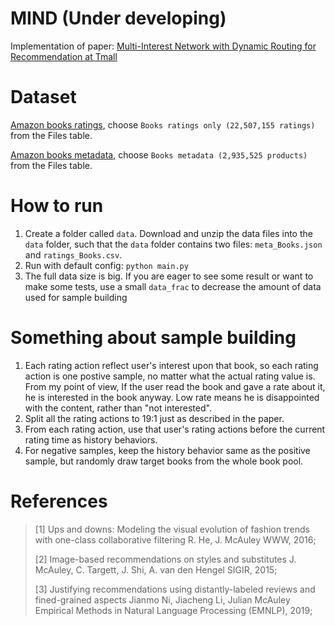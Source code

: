 # MIND (Under developing)
Implementation of paper: [Multi-Interest Network with Dynamic Routing for Recommendation at Tmall](https://arxiv.org/pdf/1904.08030.pdf)

# Dataset
[Amazon books ratings](http://jmcauley.ucsd.edu/data/amazon/), choose `Books ratings only (22,507,155 ratings)` from the Files table.

[Amazon books metadata](http://deepyeti.ucsd.edu/jianmo/amazon/index.html), choose `Books metadata (2,935,525 products)` from the Files table.

# How to run
1. Create a folder called `data`. Download and unzip the data files into the `data` folder, such that the `data` folder contains two files: `meta_Books.json` and `ratings_Books.csv`.
2. Run with default config: `python main.py`
3. The full data size is big. If you are eager to see some result or want to make some tests, use a small `data_frac` to decrease the amount of data used for sample building

# Something about sample building
1. Each rating action reflect user's interest upon that book, so each rating action is one postive sample, no matter what the actual rating value is. From my point of view, If the user read the book and gave a rate about it, he is interested in the book anyway. Low rate means he is disappointed with the content, rather than "not interested".
2. Split all the rating actions to 19:1 just as described in the paper.
3. From each rating action, use that user's rating actions before the current rating time as history behaviors.
4. For negative samples, keep the history behavior same as the positive sample, but randomly draw target books from the whole book pool.

# References
> [1] Ups and downs: Modeling the visual evolution of fashion trends with one-class collaborative filtering R. He, J. McAuley WWW, 2016;
> 
> [2] Image-based recommendations on styles and substitutes J. McAuley, C. Targett, J. Shi, A. van den Hengel SIGIR, 2015;
> 
> [3] Justifying recommendations using distantly-labeled reviews and fined-grained aspects Jianmo Ni, Jiacheng Li, Julian McAuley Empirical Methods in Natural Language Processing (EMNLP), 2019;
